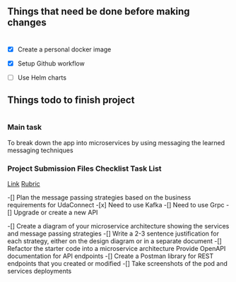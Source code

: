 ## Things that need be done before making changes
#

- [x] Create a personal docker image
- [x] Setup Github workflow
- [ ] Use Helm charts


## Things todo to finish project
#
### Main task 
To break down the app into microservices by using messaging the learned messaging techniques

### Project Submission Files Checklist Task List
[Link](https://classroom.udacity.com/nanodegrees/nd064/parts/14e73fd9-edf1-41f7-9096-c7a36f59c661/modules/e4c97111-b45e-4d30-a05f-0c414c3ffb7c/lessons/e89129c6-7b3e-4235-84f0-1c1f383cec12/concepts/389328c7-c45b-428d-86cc-aae521821300)
[Rubric](https://review.udacity.com/#!/rubrics/2924/view)

-[] Plan the message passing strategies based on the business requirements for UdaConnect
    -[x] Need to use Kafka
    -[] Need to use Grpc 
    -[] Upgrade or create a new API 

-[] Create a diagram of your microservice architecture showing the services and message passing strategies
-[] Write a 2-3 sentence justification for each strategy, either on the design diagram or in a separate document
-[] Refactor the starter code into a microservice architecture Provide OpenAPI documentation for API endpoints
-[] Create a Postman library for REST endpoints that you created or modified
-[] Take screenshots of the pod and services deployments
